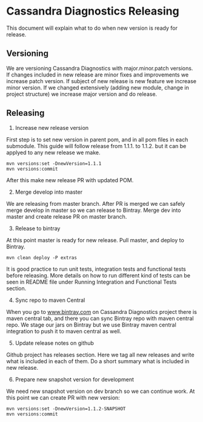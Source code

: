 # Cassandra Diagnostics Releasing

This document will explain what to do when new version is ready for release.

## Versioning

We are versioning Cassandra Diagnostics with major.minor.patch versions. If changes included in new release are minor fixes and improvements we increase patch version. If subject of new release is new feature we increase minor version. If we changed extensively (adding new module, change in project structure) we increase major version and do release.

## Releasing

1. Increase new release version

First step is to set new version in parent pom, and in all pom files in each submodule. This guide will follow release from 1.1.1. to 1.1.2. but it can be applyed to any new release we make.

```
mvn versions:set -DnewVersion=1.1.1
mvn versions:commit  
```

After this make new release PR with updated POM.

2. Merge develop into master

We are releasing from master branch. After PR is merged we can safely merge develop in master so we can release to Bintray. Merge dev into master and create release PR on master branch.

3. Release to bintray

At this point master is ready for new release. Pull master, and deploy to Bintray.

```
mvn clean deploy -P extras
```

It is good practice to run unit tests, integration tests and functional tests before releasing. More details on how to run different kind of tests can be seen in README file under Running Integration and Functional Tests section.

4. Sync repo to maven Central

When you go to www.bintray.com on Cassandra Diagnostics project there is maven central tab, and there you can sync Bintray repo with maven central repo. We stage our jars on Bintray but we use Bintray maven central integration to push it to maven central as well.

5. Update release notes on github

Github project has releases section. Here we tag all new releases and write what is included in each of them. Do a short summary what is included in new release.

6. Prepare new snapshot version for development

We need new snapshot version on dev branch so we can continue work. At this point we can create PR with new version:

```
mvn versions:set -DnewVersion=1.1.2-SNAPSHOT
mvn versions:commit  
```
